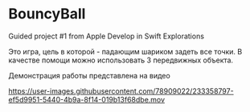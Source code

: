 # BouncyBall
Guided project #1 from Apple Develop in Swift Explorations

Это игра, цель в которой - падающим шариком задеть все точки. 
В качестве помощи можно использовать 3 передвижных объекта. 

Демонстрация работы представлена на видео

https://user-images.githubusercontent.com/78909022/233358797-ef5d9951-5440-4b9a-8f14-019b13f68dbe.mov

